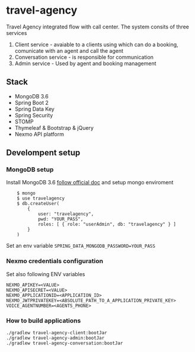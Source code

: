 # travel-agency

Travel Agency integrated flow with call center. The system consits of three services

1. Client service - avaiable to a clients using which can do a booking, comunicate with an agent and call the agent
2. Conversation service - is responsible for communication 
3. Admin service - Used by agent and booking management


## Stack
- MongoDB 3.6
- Spring Boot 2
- Spring Data Key
- Spring Security
- STOMP
- Thymeleaf & Bootstrap & jQuery
- Nexmo API platform
 

## Develompent setup

### MongoDB setup
Install MongoDB 3.6 [follow official doc](https://docs.mongodb.com/manual/installation/) and setup mongo enviroment
    
```
    $ mongo
    $ use travelagency
    $ db.createUser(
        {
            user: "travelagency",
            pwd: "YOUR_PASS",
            roles: [ { role: "userAdmin", db: "travelagency" } ]
        }
    )
```
 Set an env variable `SPRING_DATA_MONGODB_PASSWORD=YOUR_PASS`
    
### Nexmo credentials configuration
Set also following ENV variables
 ```
 NEXMO_APIKEY=<VALUE>
 NEXMO_APISECRET=<VALUE>
 NEXMO_APPLICATIONID=<APPLICATION_ID>
 NEXMO_JWTPRIVATEKEY=<ABSOLUTE_PATH_TO_A_APPLICATION_PRIVATE_KEY>
 VOICE_AGENTNUMBER=<AGENTS_PHONE>
 ```
### How to build applications

```
./gradlew travel-agency-client:bootJar
./gradlew travel-agency-admin:bootJar
./gradlew travel-agency-conversation:bootJar

```
